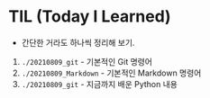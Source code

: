 # TIL (Today I Learned)

- 간단한 거라도 하나씩 정리해 보기.

1) ```./20210809_git``` - 기본적인 Git 명령어
2) ```./20210809_Markdown``` - 기본적인 Markdown 명령어
3) ```./20210809_git``` - 지금까지 배운 Python 내용
